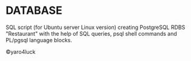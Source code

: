 # DATABASE
SQL script (for Ubuntu server Linux version) creating PostgreSQL RDBS "Restaurant" with the help of SQL queries, psql shell commands and PL/pgsql language blocks.

:copyright:yaro4luck
